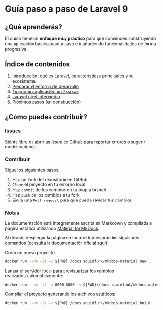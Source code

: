# Guía paso a paso de Laravel 9

## ¿Qué aprenderás?
El curso tiene un **enfoque muy práctico** para que comiences construyendo una aplicación básica paso a paso e ir añadiendo funcionalidades de forma progresiva. 

## Índice de contenidos
 1. [Introducción](/01-introduccion): qué es Laravel, características principales y su ecosistema. 
 2. [Preparar el entorno de desarrollo](/02-entorno)
 3. [Tu primera aplicación en 7 pasos](/03-primeros-pasos)
 4. [Laravel nivel intermedio](/04-Nivel-intermedio)
 5. Próximos pasos (en construcción)

## ¿Cómo puedes contribuir?
### Issues
Siénte libre de abrir un *issue* de Github para reportar errores o sugerir modificaciones.

### Contribuir
Sigue los siguientes pasos:

1. Haz un `fork` del repositorio en GitHub
2. `Clone` el proyecto en tu entorno local
3. Haz `commit` de los cambios en tu propia branch
4. Haz `push` de los cambios a tu fork
5. Envía una `Pull request` para que pueda revisar tus cambios

### Notas
La documentación está íntegramente escrita en Markdown y compilada a página estática utilizando [Material for MkDocs](https://squidfunk.github.io/mkdocs-material/).

Si deseas desplegar la página en local te interesarán los siguientes comandos (consulta la documentación oficial [aquí](https://squidfunk.github.io/mkdocs-material/getting-started/)):

Crear un nuevo proyecto
```bash
docker run --rm -it -v ${PWD}:/docs squidfunk/mkdocs-material new .
```

Lanzar el servidor local para previsualizar los cambios realizados`automáticamente:
```bash
docker run --rm -it -p 8000:8000 -v ${PWD}:/docs squidfunk/mkdocs-material
```

Compilar el proyecto generando los archivos estáticos:
```bash
docker run --rm -it -v ${PWD}:/docs squidfunk/mkdocs-material build
```
